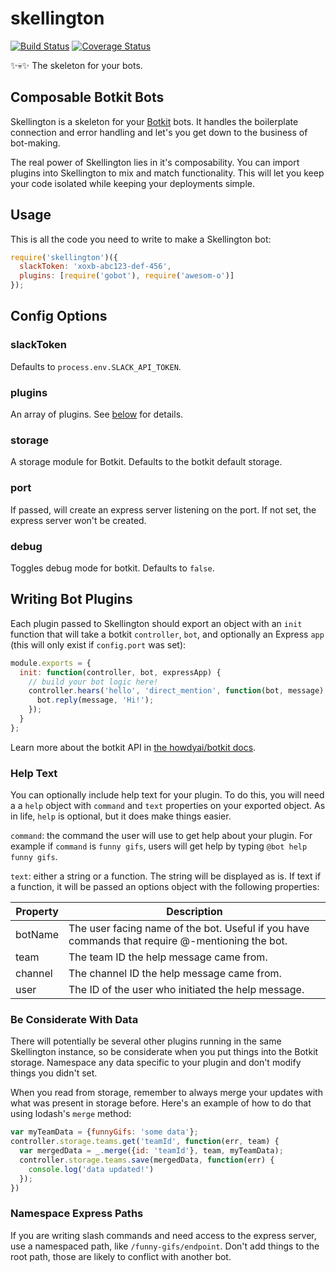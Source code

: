 # skellington
[![Build Status](https://travis-ci.org/colestrode/skellington.svg?branch=master)](https://travis-ci.org/colestrode/skellington)
[![Coverage Status](https://coveralls.io/repos/github/colestrode/skellington/badge.svg?branch=master)](https://coveralls.io/github/colestrode/skellington?branch=master)

:sparkles::skull::sparkles: The skeleton for your bots.

## Composable Botkit Bots

Skellington is a skeleton for your [Botkit](https://github.com/howdyai/botkit) bots. It handles the boilerplate connection
and error handling and let's you get down to the business of bot-making.

The real power of Skellington lies in it's composability. You can import plugins into Skellington to mix and
match functionality. This will let you keep your code isolated while keeping your deployments simple.

## Usage

This is all the code you need to write to make a Skellington bot:

```js
require('skellington')({
  slackToken: 'xoxb-abc123-def-456',
  plugins: [require('gobot'), require('awesom-o')]  
});
```

## Config Options

### slackToken

Defaults to `process.env.SLACK_API_TOKEN`.

### plugins

An array of plugins. See [below](#writing-bot-plugins) for details.

### storage

A storage module for Botkit. Defaults to the botkit default storage.

### port

If passed, will create an express server listening on the port. If not set, the express server won't be created.

### debug

Toggles debug mode for botkit. Defaults to `false`.


## Writing Bot Plugins

Each plugin passed to Skellington should export an object with an `init` function that will take a botkit `controller`, `bot`,
and optionally an Express `app` (this will only exist if `config.port` was set):

```js
module.exports = {
  init: function(controller, bot, expressApp) {
    // build your bot logic here!
    controller.hears('hello', 'direct_mention', function(bot, message) {
      bot.reply(message, 'Hi!');
    });  
  }
};
```

Learn more about the botkit API in [the howdyai/botkit docs](https://github.com/howdyai/botkit/blob/master/readme.md).

### Help Text

You can optionally include help text for your plugin. To do this, you will need a a `help` object with `command` and `text` 
properties on your exported object. As in life, `help` is optional, but it does make things easier.

`command`: the command the user will use to get help about your plugin. For example if `command` is `funny gifs`, users
will get help by typing `@bot help funny gifs`.

`text`: either a string or a function. The string will be displayed as is. If text if a function, it will be passed an
options object with the following properties: 

| Property | Description |
| ---------|-------------|
| botName  | The user facing name of the bot. Useful if you have commands that require @-mentioning the bot. |
| team     | The team ID the help message came from. | 
| channel  | The channel ID the help message came from. | 
| user     | The ID of the user who initiated the help message. |



### Be Considerate With Data

There will potentially be several other plugins running in the same Skellington instance, so be considerate when you put 
things into the Botkit storage. Namespace any data specific to your plugin and don't modify things you didn't set.

When you read from storage, remember to always merge your updates with what was present in storage before.
Here's an example of how to do that using lodash's `merge` method:

```js
var myTeamData = {funnyGifs: 'some data'};
controller.storage.teams.get('teamId', function(err, team) {
  var mergedData = _.merge({id: 'teamId'}, team, myTeamData);
  controller.storage.teams.save(mergedData, function(err) {
    console.log('data updated!')
  });
})
```

### Namespace Express Paths

If you are writing slash commands and need access to the express server, use a namespaced path,
like `/funny-gifs/endpoint`. Don't add things to the root path, those are likely to conflict with another bot.
